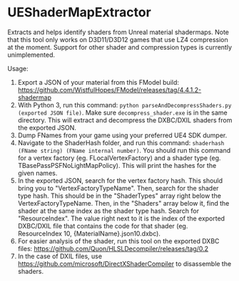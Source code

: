 # UEShaderMapExtractor
Extracts and helps identify shaders from Unreal material shadermaps. Note that this tool only works on D3D11/D3D12 games that use LZ4 compression at the moment. Support for other shader and compression types is currently unimplemented.

Usage:

1. Export a JSON of your material from this FModel build: https://github.com/WistfulHopes/FModel/releases/tag/4.4.1.2-shadermap
2. With Python 3, run this command: `python parseAndDecompressShaders.py (exported JSON file)`. Make sure `decompress_shader.exe` is in the same directory. This will extract and decompress the DXBC/DXIL shaders from the exported JSON.
3. Dump FNames from your game using your preferred UE4 SDK dumper.
4. Navigate to the ShaderHash folder, and run this command: `shaderhash (FName string) (FName internal number)`. You should run this command for a vertex factory (eg. FLocalVertexFactory) and a shader type (eg. TBasePassPSFNoLightMapPolicy). This will print the hashes for the given names.
5. In the exported JSON, search for the vertex factory hash. This should bring you to "VertexFactoryTypeName". Then, search for the shader type hash. This should be in the "ShaderTypes" array right below the VertexFactoryTypeName. Then, in the "Shaders" array below it, find the shader at the same index as the shader type hash. Search for "ResourceIndex". The value right next to it is the index of the exported DXBC/DXIL file that contains the code for that shader (eg. ResourceIndex 10, {MaterialName}.json10.dxbc).
6. For easier analysis of the shader, run this tool on the exported DXBC files: https://github.com/Quon/HLSLDecompiler/releases/tag/0.2
7. In the case of DXIL files, use https://github.com/microsoft/DirectXShaderCompiler to disassemble the shaders.

